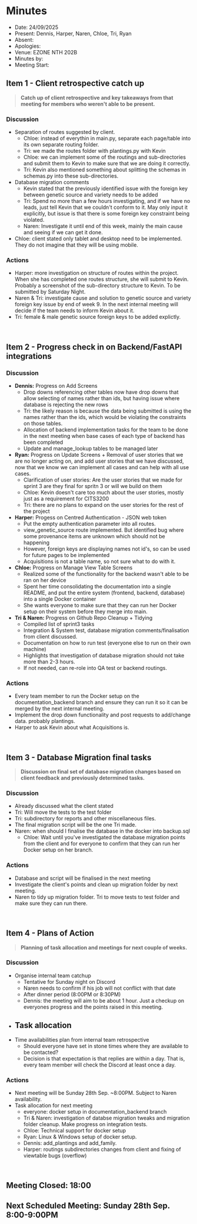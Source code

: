 # Minutes 

- Date: 24/09/2025
- Present: Dennis, Harper, Naren, Chloe, Tri, Ryan 
- Absent:
- Apologies:
- Venue: EZONE NTH 202B 
- Minutes by: 
- Meeting Start: 

## Item 1 - Client retrospective catch up
> **Catch up of client retrospective and key takeaways from that meeting for members who weren't able to be present.**

### Discussion
- Separation of routes suggested by client. 
    - Chloe: instead of everythin in main.py, separate each page/table into its own separate routing folder. 
    - Tri: we made the routes folder with plantings.py with Kevin
    - Chloe: we can implement some of the routings and sub-directories and submit them to Kevin to make sure that we are doing it correctly.
    - Tri: Kevin also mentioned something about splitting the schemas in schemas.py into these sub-directories.
- Database migration comments
    - Kevin stated that the previously identified issue with the foreign key between genetic source and variety needs to be added
    - Tri: Spend no more than a few hours investigating, and if we have no leads, just tell Kevin that we couldn't conform to it. May only input it explicitly, but issue is that there is some foreign key constraint being violated. 
    - Naren: Investigate it until end of this week, mainly the main cause and seeing if we can get it done. 
- Chloe: client stated only tablet and desktop need to be implemented. They do not imagine that they will be using mobile. 

### Actions
- Harper: more investigation on structure of routes within the project. When she has completed one routes structure, she will submit to Kevin. Probably a screenshot of the sub-directory structure to Kevin. To be submitted by Saturday Night.
- Naren & Tri: investigate cause and solution to genetic source and variety foreign key issue by end of week 9. In the next internal meeting will decide if the team needs to inform Kevin about it. 
- Tri: female & male genetic source foreign keys to be added explictly. 
<br>

## Item 2 - Progress check in on Backend/FastAPI integrations 
> **<Description>**

### Discussion
 - **Dennis:** Progress on Add Screens
    - Drop downs referencing other tables now have drop downs that allow selecting of names rather than ids, but having issue where database is rejecting the new rows
    - Tri: the likely reason is because the data being submitted is using the names rather than the ids, which would be violating the constraints on those tables. 
    - Allocation of backend implementation tasks for the team to be done in the next meeting when base cases of each type of backend has been completed
    - Update and manage_lookup tables to be managed later
 - **Ryan:** Progress on Update Screens +  Removal of user stories that we are no longer acting on, and add user stories that we have discussed, now that we know we can implement all cases and can help with all use cases.
    - Clarification of user stories: Are the user stories that we made for sprint 3 are they final for spritn 3 or will we build on them
    - Chloe: Kevin doesn't care too much about the user stories, mostly just as a requirement for CITS3200
    - Tri: there are no plans to expand on the user stories for the rest of the project
 - **Harper:** Progess on Centred Authentication - JSON web token
    - Put the empty authentication parameter into all routes. 
    - view_genetic_source route implemented. But identified bug where some provenance items are unknown which should not be happening
    - However, foreign keys are displaying names not id's, so can be used for future pages to be implemented
    - Acquisitions is not a table name, so not sure what to do with it.
 - **Chloe:** Progress on Manage View Table Screens
    - Realized some of the functionality for the backend wasn't able to be ran on her device
    - Spent her time consolidating the documentation into a single README, and put the entire system (frontend, backend, database) into a single Docker container
    - She wants everyone to make sure that they can run her Docker setup on their system before they merge into main. 
 - **Tri & Naren:** Progress on Github Repo Cleanup + Tidying
    - Compiled list of sprint3 tasks
    - Integration & System test, database migration comments/finalisation from client discussed.
    - Documentation on how to run test (everyone else to run on their own machine)
    - Highlights that investigation of database migration should not take more than 2-3 hours.
    - If not needed, can re-role into QA test or backend routings.

### Actions
 - Every team member to run the Docker setup on the documentation_backend branch and ensure they can run it so it can be merged by the next internal meeting.
 - Implement the drop down functionality and post requests to add/change data. probably plantings. 
 - Harper to ask Kevin about what Acquisitions is. 
<br>

## Item 3 - Database Migration final tasks
> **Discussion on final set of database migration changes based on client feedback and previously determined tasks.**

### Discussion
 - Already discussed what the client stated
 - Tri: Will move the tests to the test folder
 - Tri: subdirectory for reports and other miscellaneous files. 
 - The final migration script will be the one Tri made. 
 - Naren: when should I finalise the database in the docker into backup.sql
    - Chloe: Wait until you've investigated the database migration points from the client and for everyone to confirm that they can run her Docker setup on her branch. 

### Actions
 - Database and script will be finalised in the next meeting
 - Investigate the client's points and clean up migration folder by next meeting. 
 - Naren to tidy up migration folder. Tri to move tests to test folder and make sure they can run there. 
<br>

## Item 4 - Plans of Action
> **Planning of task allocation and meetings for next couple of weeks.**

### Discussion
- Organise internal team catchup
    - Tentative for Sunday night on Discord
    - Naren needs to confirm if his job will not conflict with that date
    - After dinner period (8:00PM or 8:30PM)
    - Dennis: the meeting will aim to be about 1 hour. Just a checkup on everyones progress and the points raised in this meeting.
- Task allocation
    - 
- Time availabilities plan from internal team retrospective
    - Should everyone have set in stone times where they are available to be contacted?
    - Decision is that expectation is that replies are within a day. That is, every team member will check the Discord at least once a day. 

### Actions
 - Next meeting will be Sunday 28th Sep. ~8:00PM. Subject to Naren availability. 
 - Task allocation for next meeting
    - everyone: docker setup in documentation_backend branch
    - Tri & Naren: investigation of databse migration tweaks and migration folder cleanup. Make progress on integration tests. 
    - Chloe: Technical support for docker setup
    - Ryan: Linux & Windows setup of docker setup. 
    - Dennis: add_plantings and add_family.
    - Harper: routings subdirectories changes from client and fixing of viewtable bugs (overflow) 
<br>

## Meeting Closed: 18:00

## Next Scheduled Meeting: Sunday 28th Sep. 8:00-9:00PM
